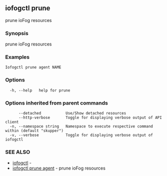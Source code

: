 ## iofogctl prune

prune ioFog resources

### Synopsis

prune ioFog resources

### Examples

```
Iofogctl prune agent NAME
```

### Options

```
  -h, --help   help for prune
```

### Options inherited from parent commands

```
      --detached           Use/Show detached resources
      --http-verbose       Toggle for displaying verbose output of API client
  -n, --namespace string   Namespace to execute respective command within (default "skupper")
  -v, --verbose            Toggle for displaying verbose output of iofogctl
```

### SEE ALSO

* [iofogctl](iofogctl.md)	 - 
* [iofogctl prune agent](iofogctl_prune_agent.md)	 - prune ioFog resources


